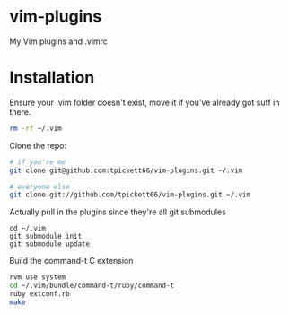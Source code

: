 vim-plugins
===========

My Vim plugins and .vimrc

Installation
============

Ensure your .vim folder doesn't exist, move it if you've already got suff in
there.

```bash
rm -rf ~/.vim
```

Clone the repo:
```bash
# if you're me
git clone git@github.com:tpickett66/vim-plugins.git ~/.vim

# everyone else
git clone git://github.com/tpickett66/vim-plugins.git ~/.vim
```

Actually pull in the plugins since they're all git submodules
```
cd ~/.vim
git submodule init
git submodule update
```

Build the command-t C extension

```bash
rvm use system
cd ~/.vim/bundle/command-t/ruby/command-t
ruby extconf.rb
make
```
